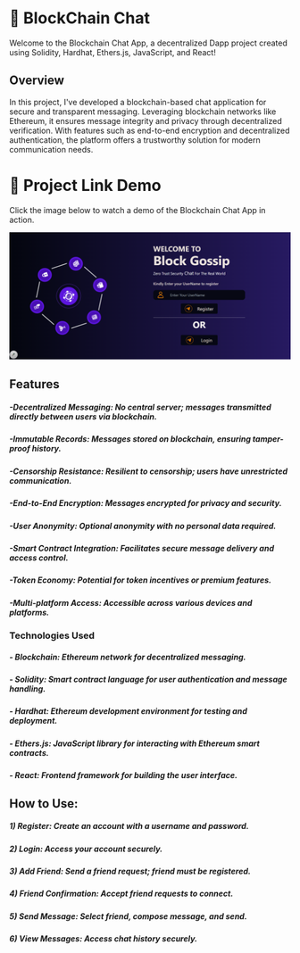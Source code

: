 # 🚀 BlockChain Chat

Welcome to the Blockchain Chat App, a decentralized Dapp project created using Solidity, Hardhat, Ethers.js, JavaScript, and React!

## Overview

In this project, I've developed a blockchain-based chat application for secure and transparent messaging. Leveraging blockchain networks like Ethereum, it ensures message integrity and privacy through decentralized verification. With features such as end-to-end encryption and decentralized authentication, the platform offers a trustworthy solution for modern communication needs.

# 🎥 Project Link Demo

Click the image below to watch a demo of the Blockchain Chat App in action.

[![Chatbot Demo](https://github.com/Anant2090/ChatApp/blob/main/Chat%20App%20img.png)](https://drive.google.com/file/d/1VHweO4YnGVVgfZepl390D3S7swpT3zSx/view?usp=sharing)

## Features


##### -Decentralized Messaging: No central server; messages transmitted directly between users via blockchain.

##### -Immutable Records: Messages stored on blockchain, ensuring tamper-proof history.

##### -Censorship Resistance: Resilient to censorship; users have unrestricted communication.

##### -End-to-End Encryption: Messages encrypted for privacy and security.

##### -User Anonymity: Optional anonymity with no personal data required.

##### -Smart Contract Integration: Facilitates secure message delivery and access control.

##### -Token Economy: Potential for token incentives or premium features.

##### -Multi-platform Access: Accessible across various devices and platforms.


### Technologies Used


##### - Blockchain: Ethereum network for decentralized messaging.
##### - Solidity: Smart contract language for user authentication and message handling.
##### - Hardhat: Ethereum development environment for testing and deployment.
##### - Ethers.js: JavaScript library for interacting with Ethereum smart contracts.
##### - React: Frontend framework for building the user interface.
  
## How to Use:


##### 1) Register: Create an account with a username and password.

##### 2) Login: Access your account securely.

##### 3) Add Friend: Send a friend request; friend must be registered.

##### 4) Friend Confirmation: Accept friend requests to connect.

##### 5) Send Message: Select friend, compose message, and send.

##### 6) View Messages: Access chat history securely.


  
